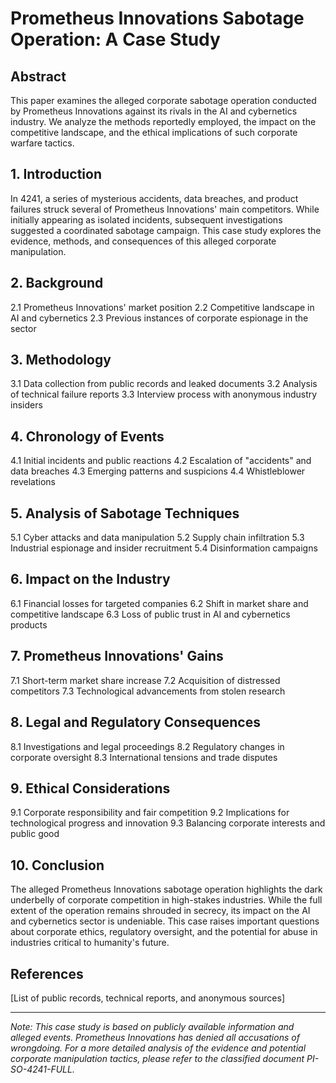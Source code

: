 # Prometheus Innovations Sabotage Operation: A Case Study

## Abstract

This paper examines the alleged corporate sabotage operation conducted by Prometheus Innovations against its rivals in the AI and cybernetics industry. We analyze the methods reportedly employed, the impact on the competitive landscape, and the ethical implications of such corporate warfare tactics.

## 1. Introduction

In 4241, a series of mysterious accidents, data breaches, and product failures struck several of Prometheus Innovations' main competitors. While initially appearing as isolated incidents, subsequent investigations suggested a coordinated sabotage campaign. This case study explores the evidence, methods, and consequences of this alleged corporate manipulation.

## 2. Background

2.1 Prometheus Innovations' market position
2.2 Competitive landscape in AI and cybernetics
2.3 Previous instances of corporate espionage in the sector

## 3. Methodology

3.1 Data collection from public records and leaked documents
3.2 Analysis of technical failure reports
3.3 Interview process with anonymous industry insiders

## 4. Chronology of Events

4.1 Initial incidents and public reactions
4.2 Escalation of "accidents" and data breaches
4.3 Emerging patterns and suspicions
4.4 Whistleblower revelations

## 5. Analysis of Sabotage Techniques

5.1 Cyber attacks and data manipulation
5.2 Supply chain infiltration
5.3 Industrial espionage and insider recruitment
5.4 Disinformation campaigns

## 6. Impact on the Industry

6.1 Financial losses for targeted companies
6.2 Shift in market share and competitive landscape
6.3 Loss of public trust in AI and cybernetics products

## 7. Prometheus Innovations' Gains

7.1 Short-term market share increase
7.2 Acquisition of distressed competitors
7.3 Technological advancements from stolen research

## 8. Legal and Regulatory Consequences

8.1 Investigations and legal proceedings
8.2 Regulatory changes in corporate oversight
8.3 International tensions and trade disputes

## 9. Ethical Considerations

9.1 Corporate responsibility and fair competition
9.2 Implications for technological progress and innovation
9.3 Balancing corporate interests and public good

## 10. Conclusion

The alleged Prometheus Innovations sabotage operation highlights the dark underbelly of corporate competition in high-stakes industries. While the full extent of the operation remains shrouded in secrecy, its impact on the AI and cybernetics sector is undeniable. This case raises important questions about corporate ethics, regulatory oversight, and the potential for abuse in industries critical to humanity's future.

## References

[List of public records, technical reports, and anonymous sources]

---

*Note: This case study is based on publicly available information and alleged events. Prometheus Innovations has denied all accusations of wrongdoing. For a more detailed analysis of the evidence and potential corporate manipulation tactics, please refer to the classified document PI-SO-4241-FULL.*
